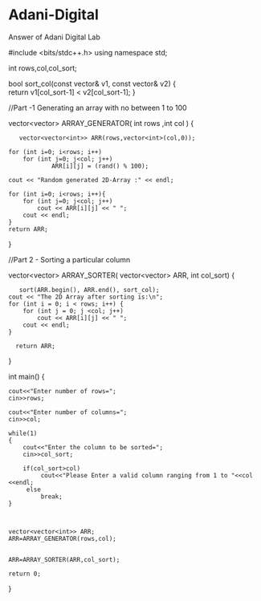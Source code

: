 # Adani-Digital
Answer of Adani Digital Lab


#include <bits/stdc++.h>
using namespace std;
  
int rows,col,col_sort;
 
bool sort_col(const vector<int>& v1, const vector<int>& v2)
{   
	return v1[col_sort-1] < v2[col_sort-1];
}

  //Part -1 Generating an array with no between 1 to 100
					       
  vector<vector<int>> ARRAY_GENERATOR( int rows ,int col ) 
  {
	
       vector<vector<int>> ARR(rows,vector<int>(col,0));

    for (int i=0; i<rows; i++)
        for (int j=0; j<col; j++)
                ARR[i][j] = (rand() % 100); 

    cout << "Random generated 2D-Array :" << endl;

    for (int i=0; i<rows; i++){
        for (int j=0; j<col; j++)
            cout << ARR[i][j] << " ";
        cout << endl;
    }
    return ARR;
  }
  
  
   //Part 2 - Sorting a particular column
	
  vector<vector<int>> ARRAY_SORTER( vector<vector<int>> ARR, int col_sort)
   {
       
       sort(ARR.begin(), ARR.end(), sort_col);
	cout << "The 2D Array after sorting is:\n";
	for (int i = 0; i < rows; i++) {
		for (int j = 0; j <col; j++)
			cout << ARR[i][j] << " ";
		cout << endl;
	}
       
      return ARR; 
   }
	
int main()
{
  
    cout<<"Enter number of rows=";
    cin>>rows;

    cout<<"Enter number of columns=";
    cin>>col;
   
    while(1)
    {
        cout<<"Enter the column to be sorted=";
        cin>>col_sort;
        
        if(col_sort>col)
             cout<<"Please Enter a valid column ranging from 1 to "<<col <<endl;
         else
             break;
    }
    
    
    
    vector<vector<int>> ARR;
    ARR=ARRAY_GENERATOR(rows,col);


    ARR=ARRAY_SORTER(ARR,col_sort);
	
	return 0;
}
